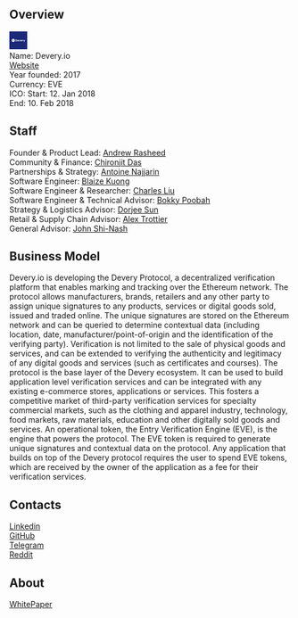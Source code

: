 ## Overview
![logo](../projects/logo/devery_io.png)  
Name: Devery.io  
[Website](https://devery.io/)  
Year founded: 2017  
Currency: EVE  
ICO: Start: 12. Jan 2018  
End: 10. Feb 2018
## Staff
Founder & Product Lead: [Andrew Rasheed](../people/andrew_rasheed.md)  
Community & Finance: [Chironjit Das](../people/chironjit_das.md)  
Partnerships & Strategy: [Antoine Najjarin](../people/antoine_najjarin.md)  
Software Engineer: [Blaize Kuong](../people/blaize_kuong.md)  
Software Engineer & Researcher: [Charles Liu](../people/charles_liu.md)  
Software Engineer & Technical Advisor: [Bokky Poobah](../people/bokky_poobah.md)  
Strategy & Logistics Advisor: [Dorjee Sun](../people/dorjee_sun.md)  
Retail & Supply Chain Advisor: [Alex Trottier](../people/alex_trottier.md)  
General Advisor: [John Shi-Nash](../people/john_shi-nash.md)
## Business Model
Devery.io is developing the Devery Protocol, a decentralized verification platform that enables marking
and tracking over the Ethereum network. The protocol allows manufacturers, brands, retailers and any
other party to assign unique signatures to any products, services or digital goods sold, issued and traded
online. The unique signatures are stored on the Ethereum network and can be queried to determine
contextual data (including location, date, manufacturer/point-of-origin and the identification of the
verifying party). Verification is not limited to the sale of physical goods and services, and can be
extended to verifying the authenticity and legitimacy of any digital goods and services (such as
certificates and courses).
The protocol is the base layer of the Devery ecosystem. It can be used to build application level
verification services and can be integrated with any existing e-commerce stores, applications or services.
This fosters a competitive market of third-party verification services for specialty commercial markets,
such as the clothing and apparel industry, technology, food markets, raw materials, education and other
digitally sold goods and services.
An operational token, the Entry Verification Engine (EVE), is the engine that powers the protocol. The
EVE token is required to generate unique signatures and contextual data on the protocol. Any
application that builds on top of the Devery protocol requires the user to spend EVE tokens, which are
received by the owner of the application as a fee for their verification services.
## Contacts    
[Linkedin](https://www.linkedin.com/company/18282115/)      
[GitHub](https://github.com/devery)  
[Telegram](https://t.me/deverychat)  
[Reddit](https://www.reddit.com/r/deveryofficial/)
## About  
[WhitePaper](https://devery.io/whitepaper/Devery_Whitepaper_rev5.pdf)  
